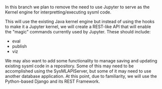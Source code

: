 In this branch we plan to remove the need to use Jupyter to serve as the Kernel engine for interpretting/executing sysml code.

This will use the existing Java kernel engine but instead of using the hooks to make it a Jupyter kernel, we will create a REST-like API that will enable the "magic" commands currently used by Jupyter. These should include:

* eval
* publish
* viz


We may also want to add some functionality to manage saving and updating existing sysml code in a repository. Some of this may need to be accomplished using the SysMLAPIServer, but some of it may need to use another database application. At this point, due to familiarity, we will use the Python-based Django and its REST Framework.